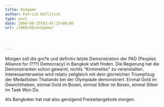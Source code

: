 ```yaml
---
title: Endgame
author: Patrick Kollitsch
type: post
date: 2008-08-25T03:47:25+00:00
url: /2008/08/endgame/




---
```

Morgen soll die gro?e und definitiv letzte Demonstration der <span class="caps">PAD</span> (Peoples Alliance for (???) Democracy) in Bangkok statt finden. Die Regierung hat die Demonstranten schon gewarnt, nichts "Kriminelles" zu veranstalten. Interessanterweise wird relativ zeitgleich mit dem glorreichen Triumpfzug der Medaillisten Thailands bei der Olympiade demonstriert. Einmal Gold im Gewichtheben, einmal Gold im Boxen, einmal Silber im Boxen, einmal Silber im Taek Won Do. 

Als Bangkoker hat mal also genügend Freizeitangebote morgen.